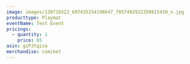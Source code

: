 ```yaml
---
image: images/120716522_697435254198647_7857482922350815410_n.jpg
producttype: Playmat
eventName: Test Event
pricings:
  - quantity: 1
    price: 65
asin: giPJtqiza
merchandise: comiket
---
```

